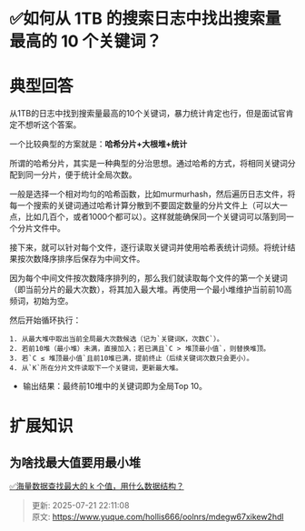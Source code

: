# ✅如何从 1TB 的搜索日志中找出搜索量最高的 10 个关键词？

# 典型回答


从1TB的日志中找到搜索量最高的10个关键词，暴力统计肯定也行，但是面试官肯定不想听这个答案。



一个比较典型的方案就是：**哈希分片+大根堆+统计**



所谓的哈希分片，其实是一种典型的分治思想。通过哈希的方式，将相同关键词分配到同一分片，便于统计全局次数。



一般是选择一个相对均匀的哈希函数，比如murmurhash，然后遍历日志文件，将每一个搜索的关键词通过哈希计算分散到不要固定数量的分片文件上（可以大一点，比如几百个，或者1000个都可以）。这样就能确保同一个关键词可以落到同一个分片文件中。



接下来，就可以针对每个文件，逐行读取关键词并使用哈希表统计词频。将统计结果按次数降序排序后保存为中间文件。



因为每个中间文件按次数降序排列的，那么我们就读取每个文件的第一个关键词（即当前分片的最大次数），将其加入最大堆。再使用一个最小堆维护当前前10高频词，初始为空。



然后开始循环执行：

    1. 从最大堆中取出当前全局最大次数候选（记为`关键词K，次数C`）。
    2. 若前10堆（最小堆）未满，直接加入；若已满且`C > 堆顶最小值`，则替换堆顶。
    3. 若`C ≤ 堆顶最小值`且前10堆已满，提前终止（后续关键词次数只会更小）。
    4. 从`K`所在分片文件读取下一个关键词，更新最大堆。



+ 输出结果：最终前10堆中的关键词即为全局Top 10。



# 扩展知识


## 为啥找最大值要用最小堆


[✅海量数据查找最大的 k 个值，用什么数据结构？](https://www.yuque.com/hollis666/oolnrs/shg3ez3kglge71o2)



> 更新: 2025-07-21 22:11:08  
> 原文: <https://www.yuque.com/hollis666/oolnrs/mdegw67xikew2hdl>